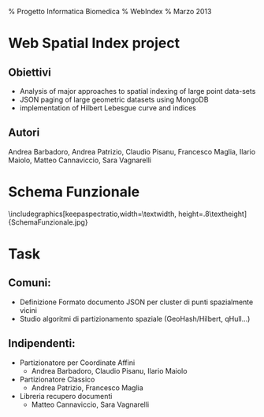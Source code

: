 % Progetto Informatica Biomedica
% WebIndex
% Marzo 2013

# Web Spatial Index project

## Obiettivi

- Analysis of major approaches to spatial indexing of large point data-sets
- JSON paging of large geometric datasets using MongoDB
- implementation of Hilbert Lebesgue curve and indices

## Autori

Andrea Barbadoro, Andrea Patrizio, Claudio Pisanu, Francesco Maglia, Ilario Maiolo, Matteo Cannaviccio, Sara Vagnarelli

# Schema Funzionale
\includegraphics[keepaspectratio,width=\textwidth, height=.8\textheight]{SchemaFunzionale.jpg} 

# Task

## Comuni:

- Definizione Formato documento JSON per cluster di punti spazialmente vicini
- Studio algoritmi di partizionamento spaziale (GeoHash/Hilbert, qHull...)

## Indipendenti:
- Partizionatore per Coordinate Affini
    - Andrea Barbadoro, Claudio Pisanu, Ilario Maiolo
- Partizionatore Classico
    - Andrea Patrizio, Francesco Maglia
- Libreria recupero documenti
    - Matteo Cannaviccio, Sara Vagnarelli
